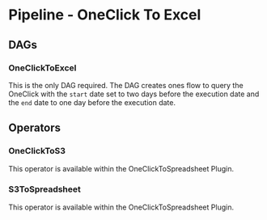 # Pipeline - OneClick To Excel

## DAGs
### OneClickToExcel
This is the only DAG required. The DAG creates ones flow to query the OneClick
with the `start` date set to two days before the execution date and the `end`
date to one day before the execution date.

## Operators
### OneClickToS3
This operator is available within the OneClickToSpreadsheet Plugin.

### S3ToSpreadsheet
This operator is available within the OneClickToSpreadsheet Plugin.
